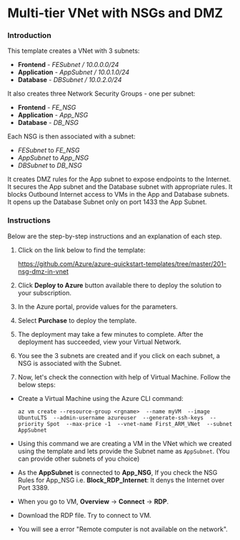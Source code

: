 # Multi-tier VNet with NSGs and DMZ

### Introduction
This template creates a VNet with 3 subnets:

* **Frontend** - _FESubnet / 10.0.0.0/24_
* **Application** - _AppSubnet / 10.0.1.0/24_
* **Database** - _DBSubnet / 10.0.2.0/24_

It also creates three Network Security Groups - one per subnet:

* **Frontend** - _FE_NSG_
* **Application** - _App_NSG_
* **Database** - _DB_NSG_

Each NSG is then associated with a subnet:

* _FESubnet_ to _FE_NSG_
* _AppSubnet_ to _App_NSG_
* _DBSubnet_ to _DB_NSG_

It creates DMZ rules for the App subnet to expose endpoints to the Internet. It secures the App subnet and the Database subnet with appropriate rules. It blocks Outbound Internet access to VMs in the App and Database subnets. It opens up the Database Subnet only on port 1433 the App Subnet.

### Instructions

Below are the step-by-step instructions and an explanation of each step. 

1. Click on the link below to find the template:

   https://github.com/Azure/azure-quickstart-templates/tree/master/201-nsg-dmz-in-vnet
   
2. Click **Deploy to Azure** button available there to deploy the solution to your subscription. 
   
3. In the Azure portal, provide values for the parameters.

4. Select **Purchase** to deploy the template.

5. The deployment may take a few minutes to complete. After the deployment has succeeded, view your Virtual Network.

6. You see the 3 subnets are created and if you click on each subnet, a NSG is associated with the Subnet.

7. Now, let's check the connection with help of Virtual Machine. Follow the below steps:

  - Create a Virtual Machine using the Azure CLI command:
   
      `az vm create --resource-group <rgname> 
         --name myVM 
         --image UbuntuLTS 
         --admin-username azureuser 
         --generate-ssh-keys 
         --priority Spot 
         --max-price -1 
         --vnet-name First_ARM_VNet 
         --subnet AppSubnet`
   
  - Using this command we are creating a VM in the VNet which we created using the template and lets provide the Subnet name as `AppSubnet`. (You can provide other subnets of you choice)
  
  - As the **AppSubnet** is connected to **App_NSG**, If you check the NSG Rules for App_NSG i.e. **Block_RDP_Internet**: It denys the Internet over Port 3389.
  
  - When you go to VM, **Overview** -> **Connect** -> **RDP**. 
   
  - Download the RDP file. Try to connect to VM. 
  
  - You will see a error "Remote computer is not available on the network".
